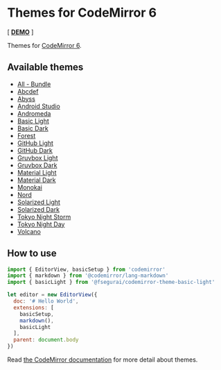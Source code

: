 Themes for CodeMirror 6
===========================

[ [**DEMO**](https://fsegurai.github.io/codemirror-themes/) ]


Themes for [CodeMirror 6](https://codemirror.net/).

## Available themes

- [All - Bundle](./packages/bundle)
- [Abcdef](./packages/abcdef)
- [Abyss](./packages/abyss)
- [Android Studio](./packages/android-studio)
- [Andromeda](./packages/andromeda)
- [Basic Light](./packages/basic-light)
- [Basic Dark](./packages/basic-dark)
- [Forest](./packages/forest)
- [GitHub Light](./packages/github-light)
- [GitHub Dark](./packages/github-dark)
- [Gruvbox Light](./packages/gruvbox-light)
- [Gruvbox Dark](./packages/gruvbox-dark)
- [Material Light](./packages/material-light)
- [Material Dark](./packages/material-dark)
- [Monokai](./packages/monokai)
- [Nord](./packages/nord)
- [Solarized Light](./packages/solarized-light)
- [Solarized Dark](./packages/solarized-dark)
- [Tokyo Night Storm](./packages/tokyo-night-storm)
- [Tokyo Night Day](./packages/tokyo-night-day)
- [Volcano](./packages/volcano)

## How to use

```js
import { EditorView, basicSetup } from 'codemirror'
import { markdown } from '@codemirror/lang-markdown'
import { basicLight } from '@fsegurai/codemirror-theme-basic-light'

let editor = new EditorView({
  doc: '# Hello World',
  extensions: [
    basicSetup,
    markdown(),
    basicLight
  ],
  parent: document.body
})
```

Read [the CodeMirror documentation](https://codemirror.net/6/examples/styling/) for more detail about themes.

